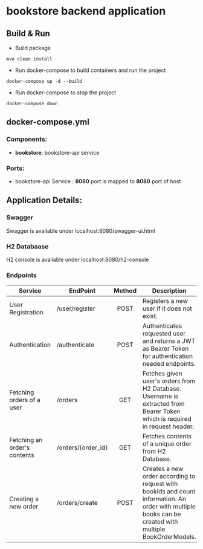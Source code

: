 # bookstore backend application

## Build & Run

- Build package
```
mvn clean install
```
- Run docker-compose to build containers and run the project
```
docker-compose up -d --build
```
- Run docker-compose to stop the project
```
docker-compose down
```

## docker-compose.yml

### Components:
- **bookstore**: bookstore-api service

### Ports:
- bookstore-api Service : **__8080__** port is mapped to **__8080__** port of host

## Application Details:

### Swagger
Swagger is available under localhost:8080/swagger-ui.html

### H2 Databaase
H2 console is available under localhost:8080/h2-console

### Endpoints

| Service       | EndPoint                      | Method | Description                                      |
| ------------- | ----------------------------- | :-----:| ------------------------------------------------ |
| User Registration  | /user/register                | POST    | Registers a new user if it does not exist.
| Authentication  | /authenticate                | POST    | Authenticates requested user and returns a JWT as Bearer Token for authentication needed endpoints.
| Fetching orders of a user  | /orders                | GET    | Fetches given user's orders from H2 Database. Username is extracted from Bearer Token which is required in request header.
| Fetching an order's contents  | /orders/{order_id}                | GET    | Fetches contents of a unique order from H2 Database.
| Creating a new order  | /orders/create                | POST    | Creates a new order according to request with bookIds and count information. An order with multiple books can be created with multiple BookOrderModels.

